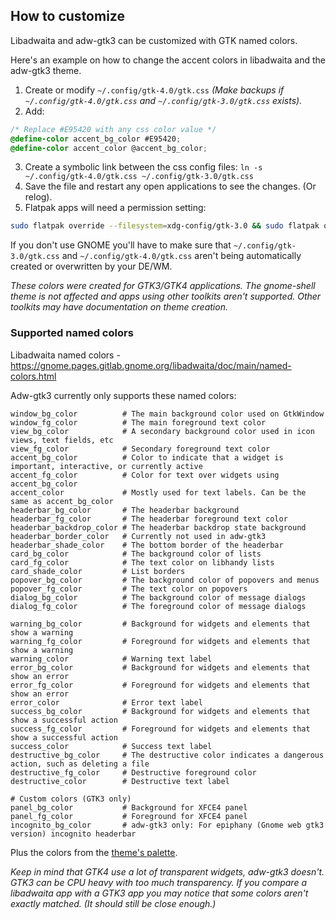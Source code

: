 ## How to customize

Libadwaita and adw-gtk3 can be customized with GTK named colors.

Here's an example on how to change the accent colors in libadwaita and the adw-gtk3 theme.

1. Create or modify `~/.config/gtk-4.0/gtk.css` *(Make backups if `~/.config/gtk-4.0/gtk.css` and `~/.config/gtk-3.0/gtk.css` exists).*
2. Add:
```css
/* Replace #E95420 with any css color value */
@define-color accent_bg_color #E95420;
@define-color accent_color @accent_bg_color;
```
3. Create a symbolic link between the css config files: `ln -s ~/.config/gtk-4.0/gtk.css ~/.config/gtk-3.0/gtk.css`
4. Save the file and restart any open applications to see the changes. (Or relog).
5. Flatpak apps will need a permission setting:
```bash
sudo flatpak override --filesystem=xdg-config/gtk-3.0 && sudo flatpak override --filesystem=xdg-config/gtk-4.0
```

If you don't use GNOME you'll have to make sure that `~/.config/gtk-3.0/gtk.css` and `~/.config/gtk-4.0/gtk.css` aren't being automatically created or overwritten by your DE/WM.

*These colors were created for GTK3/GTK4 applications. The gnome-shell theme is not affected and apps using other toolkits aren't supported. Other toolkits may have documentation on theme creation.*

### Supported named colors

Libadwaita named colors - https://gnome.pages.gitlab.gnome.org/libadwaita/doc/main/named-colors.html

Adw-gtk3 currently only supports these named colors:

```
window_bg_color          # The main background color used on GtkWindow
window_fg_color          # The main foreground text color
view_bg_color            # A secondary background color used in icon views, text fields, etc
view_fg_color            # Secondary foreground text color
accent_bg_color          # Color to indicate that a widget is important, interactive, or currently active
accent_fg_color          # Color for text over widgets using accent_bg_color
accent_color             # Mostly used for text labels. Can be the same as accent_bg_color
headerbar_bg_color       # The headerbar background
headerbar_fg_color       # The headerbar foreground text color
headerbar_backdrop_color # The headerbar backdrop state background
headerbar_border_color   # Currently not used in adw-gtk3
headerbar_shade_color    # The bottom border of the headerbar
card_bg_color            # The background color of lists
card_fg_color            # The text color on libhandy lists
card_shade_color         # List borders
popover_bg_color         # The background color of popovers and menus
popover_fg_color         # The text color on popovers
dialog_bg_color          # The background color of message dialogs
dialog_fg_color          # The foreground color of message dialogs

warning_bg_color         # Background for widgets and elements that show a warning
warning_fg_color         # Foreground for widgets and elements that show a warning
warning_color            # Warning text label
error_bg_color           # Background for widgets and elements that show an error
error_fg_color           # Foreground for widgets and elements that show an error
error_color              # Error text label
success_bg_color         # Background for widgets and elements that show a successful action
success_fg_color         # Foreground for widgets and elements that show a successful action
success_color            # Success text label
destructive_bg_color     # The destructive color indicates a dangerous action, such as deleting a file
destructive_fg_color     # Destructive foreground color
destructive_color        # Destructive text label

# Custom colors (GTK3 only)
panel_bg_color           # Background for XFCE4 panel
panel_fg_color           # Foreground for XFCE4 panel
incognito_bg_color       # adw-gtk3 only: For epiphany (Gnome web gtk3 version) incognito headerbar
```

Plus the colors from the [theme's palette](https://github.com/lassekongo83/adw-gtk3/blob/main/gtk/src/adw-gtk3/gtk-3.0/_palette.scss).

*Keep in mind that GTK4 use a lot of transparent widgets, adw-gtk3 doesn't. GTK3 can be CPU heavy with too much transparency. If you compare a libadwaita app with a GTK3 app you may notice that some colors aren't exactly matched. (It should still be close enough.)*
